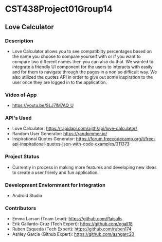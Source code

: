 # CST438Project01Group14
## Love Calculator

### Description
- Love Calculator allows you to see compatibilty percentages based on the name you choose to compare yourself with or if you want to compare two different names then you can also do that. We wanted to integrate a friendly UI component for the users to interacts with easily and for them to navigate through the pages in a non so difficult way. We also utilized the quotes API in order to give out some inspiration to the user once they are logged in to the application. 

### Video of App
- https://youtu.be/SLJ7lM7AQ_U

### API's Used
- Love Calculator: https://rapidapi.com/ajith/api/love-calculator/
- Random User Generator: https://randommer.io/
- Inspirational Quotes Generator: https://forum.freecodecamp.org/t/free-api-inspirational-quotes-json-with-code-examples/311373

### Project Status
- Currently in process in making more features and developing new ideas to create a user frienly and fun application. 

### Development Enviornment for Integration
- Android Studio

### Contributors
- Emma Larson (Team Lead): https://github.com/Raisalis
- Erik Gallardo-Cruz (Tech Expert): https://github.com/egall18
- Ruben Esqueda (Tech Expert): https://github.com/ruben174
- Ashley Garcia (Github Expert): https://github.com/ashgarc20
